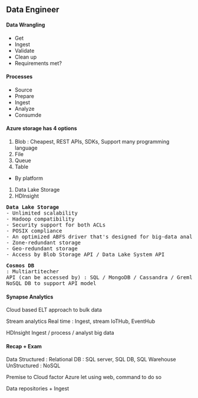 ## Data Engineer 

#### Data Wrangling
- Get
- Ingest
- Validate
- Clean up
- Requirements met?

#### Processes
- Source
- Prepare
- Ingest
- Analyze
- Consumde

#### Azure storage has 4 options
1. Blob : Cheapest, REST APIs, SDKs, Support many programming language
2. File
3. Queue
4. Table
- By platform
1. Data Lake Storage
2. HDInsight

<pre>
<strong>Data Lake Storage</strong>
- Unlimited scalability
- Hadoop compatibility
- Security support for both ACLs
- POSIX compliance
- An optimized ABFS driver that's designed for big-data analytics
- Zone-redundant storage
- Geo-redundant storage
- Access by Blob Storage API / Data Lake System API
</pre>

<pre>
<strong>Cosmos DB</strong>
: Multiartitecher
API (can be accessed by) : SQL / MongoDB / Cassandra / Gremlin 
NoSQL DB to support API model
</pre>


#### Synapse Analytics
Cloud based
ELT approach to bulk data


Stream analytics
Real time : Ingest, stream
IoTHub, EventHub

HDInsight
Ingest / process / analyst big data 


#### Recap + Exam

Data
Structured : Relational DB : SQL server, SQL DB, SQL Warehouse
UnStructured : NoSQL

Premise to Cloud 
factor
Azure let using web, command to do so

Data repositories + Ingest
